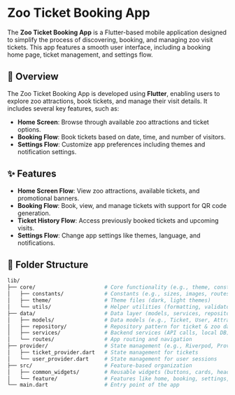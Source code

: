 # Zoo Ticket Booking App

The **Zoo Ticket Booking App** is a Flutter-based mobile application designed to simplify the process of discovering, booking, and managing zoo visit tickets. This app features a smooth user interface, including a booking home page, ticket management, and settings flow.

## 🐾 Overview

The Zoo Ticket Booking App is developed using **Flutter**, enabling users to explore zoo attractions, book tickets, and manage their visit details. It includes several key features, such as:

- **Home Screen**: Browse through available zoo attractions and ticket options.
- **Booking Flow**: Book tickets based on date, time, and number of visitors.
- **Settings Flow**: Customize app preferences including themes and notification settings.

## ✨ Features

- **Home Screen Flow**: View zoo attractions, available tickets, and promotional banners.
- **Booking Flow**: Book, view, and manage tickets with support for QR code generation.
- **Ticket History Flow**: Access previously booked tickets and upcoming visits.
- **Settings Flow**: Change app settings like themes, language, and notifications.

## 📁 Folder Structure

```bash
lib/
├── core/                      # Core functionality (e.g., theme, constants, services)
│   ├── constants/             # Constants (e.g., sizes, images, routes)
│   ├── theme/                 # Theme files (dark, light themes)
│   └── utils/                 # Helper utilities (formatting, validators)
├── data/                      # Data layer (models, services, repositories)
│   ├── models/                # Data models (e.g., Ticket, User, Attraction)
│   ├── repository/            # Repository pattern for ticket & zoo data
│   ├── services/              # Backend services (API calls, local DB)
│   └── routes/                # App routing and navigation
├── provider/                  # State management (e.g., Riverpod, Provider)
│   ├── ticket_provider.dart   # State management for tickets
│   └── user_provider.dart     # State management for user sessions
├── src/                       # Feature-based organization
│   ├── common_widgets/        # Reusable widgets (buttons, cards, headers)
│   └── feature/               # Features like home, booking, settings, history
└── main.dart                  # Entry point of the app
